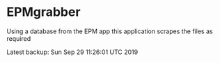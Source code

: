 # EPMgrabber
Using a database from the EPM app this application scrapes the files as required


Latest backup: Sun Sep 29 11:26:01 UTC 2019
